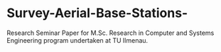 # Survey-Aerial-Base-Stations-
Research Seminar Paper for M.Sc. Research in Computer and Systems Engineering program undertaken at TU Ilmenau.
